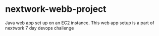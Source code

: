 # nextwork-webb-project
Java web app set up on an EC2 instance. This web app setup is a part of nextwork 7 day devops challenge
